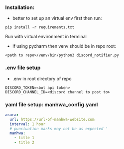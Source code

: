 ### Installation:
- better to set up an virtual env first then run:
```commandline
pip install -r requirements.txt
```
Run with virtual environment in terminal
- if using pycharm then venv should be in repo root:
```
<path to repo>/venv/bin/python3 discord_notifier.py
```

### .env file setup
- .env in root directory of repo
```
DISCORD_TOKEN=<bot api token>
DISCORD_CHANNEL_ID=<discord channel to post to>
```

### yaml file setup: manhwa_config.yaml

```yaml
asura:
  url: https://url-of-manhwa-website.com
  interval: 1 hour
  # punctuation marks may not be as expected '
  manhwa:
    - title 1
    - title 2
```

